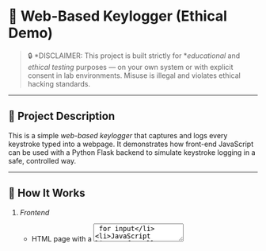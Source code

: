 # 🧠 Web-Based Keylogger (Ethical Demo)

> 🔒 *DISCLAIMER: This project is built strictly for **educational* and *ethical testing* purposes — on your own system or with explicit consent in lab environments. Misuse is illegal and violates ethical hacking standards.

---

## 📌 Project Description

This is a simple *web-based keylogger* that captures and logs every keystroke typed into a webpage. It demonstrates how front-end JavaScript can be used with a Python Flask backend to simulate keystroke logging in a safe, controlled way.

---

## 🚀 How It Works

1. *Frontend*
   - HTML page with a <textarea> for input
   - JavaScript listens for all keydown events
   - Each keystroke is sent via fetch() to the backend as JSON

2. *Backend*
   - Flask server receives POST requests at /log
   - Each keystroke is logged to logs.txt with a timestamp

3. *Output*
   - A local file (logs.txt) that records key presses in real-time

---

## 🛠 Technologies Used

| Layer      | Tool              |
|------------|-------------------|
| Frontend   | HTML, JavaScript  |
| Backend    | Python + Flask    |
| Transport  | JSON over HTTP    |
| Output     | Text file logging |

---

## 📁 Project Structure
web-keylogger/

├── app.py               # Flask backend

├── logs.txt             # Output log file (auto-generated)

└── templates/

└── index.html           # Frontend interface
